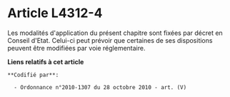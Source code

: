 # Article L4312-4

Les modalités d'application du présent chapitre sont fixées par décret en Conseil d'Etat. Celui-ci peut prévoir que certaines
de ses dispositions peuvent être modifiées par voie réglementaire.

**Liens relatifs à cet article**

	**Codifié par**:

	  - Ordonnance n°2010-1307 du 28 octobre 2010 - art. (V)
